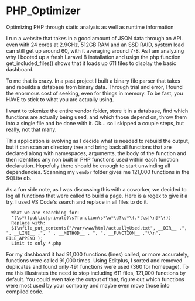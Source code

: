 # PHP_Optimizer
Optimizing PHP through static analysis as well as runtime information

I run a website that takes in a good amount of JSON data through an API. even with 24 cores at 2.9GHz, 512GB RAM and an SSD RAID, system load can still get up around 60, with it averaging around 7-8. As I am analyzing why I booted up a fresh Laravel 8 installation and usign the php function get_included_files() shows that it loads up 611 files to display the basic dashboard. 

To me that is crazy. In a past project I built a binary file parser that takes and rebuilds a database from binary data. Through trial and error, I found the enormous cost of seeking, even for things in memory. To be fast, you HAVE to stick to what you are actually using.

I want to tokenize the entire vendor folder, store it in a database, find which functions are actually being used, and which those depend on, throw them into a single file and be done with it. Ok... so I skipped a couple steps, but really, not that many.

This application is evolving as I decide what is needed to rebuild the output, but it can scan an directory tree and bring back all functions that are declared along with namespaces, arguments, the body of the function and then identifies any non built in PHP functions used within each function declaration. Hopefully there should be enough to start unwinding all dependencies. Scanning my `vendor` folder gives me 121,000 functions in the SQLite db.

As a fun side note, as I was discussing this with a coworker, we decided to log all functions that were called to build a page. Here is a regex to give it a try. I used VS Code's search and replace in all files to do it.

      What we are searching for:
      ^(\s*((public|private)\s?function\s*\w*\d?\s*\(.*[\s|\n]*\{))
      Replace with:
      $1\nfile_put_contents("/var/www/html/actuallyUsed.txt", __DIR__ .", ". __LINE__ .", " . __METHOD__ . ", ". __FUNCTION__ ."\\n", FILE_APPEND );
      Limit to only *.php

For my dashboard it had 91,000 functions (lines) called, or more accurately, functions were called 91,000 times. Using Editplus, I sorted and removed duplicates and found only 491 functions were used (360 for homepage). To me this illustrates the need to stop including 611 files, 121,000 functions by default. You could even take the output of that, figure out which functions were most used by your company and maybe even move those into compiled code.
